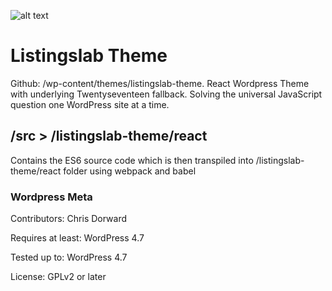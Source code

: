 ![alt text](http://listingslab.com/wp-content/uploads/2017/03/cropped-android-chrome-384x384.png "Listingslab Beaker Logo")
# Listingslab Theme

Github: /wp-content/themes/listingslab-theme.
React Wordpress Theme with underlying Twentyseventeen fallback. Solving the universal JavaScript question one WordPress site at a time.

## /src > /listingslab-theme/react

Contains the ES6 source code which is then transpiled into /listingslab-theme/react folder using webpack and babel

### Wordpress Meta
Contributors: Chris Dorward

Requires at least: WordPress 4.7

Tested up to: WordPress 4.7

License: GPLv2 or later
